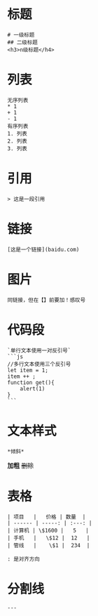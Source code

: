 # 标题
    # 一级标题
    ## 二级标题
    <h3>n级标题</h4>

# 列表
    无序列表
    * 1 
    + 1
    - 1
    有序列表
    1. 列表
    2. 列表
    3. 列表

# 引用
    > 这是一段引用

# 链接
    [这是一个链接](baidu.com)

# 图片
    同链接，但在【】前要加！感叹号

# 代码段
    `单行文本使用一对反引号`
    ```js
    //多行文本使用三个反引号
    let item = 1;
    item ++ ;
    function get(){
        alert(1)
    }
    ```

# 文本样式
    *倾斜*

**加粗**
    ~~删除~~

# 表格
    | 项目   |   价格 | 数量  |
    | ------ | -----: | :---: |
    | 计算机 | \$1600 |   5   |
    | 手机   |   \$12 |  12   |
    | 管线   |    \$1 |  234  |

    : 是对齐方向

# 分割线
    ---
